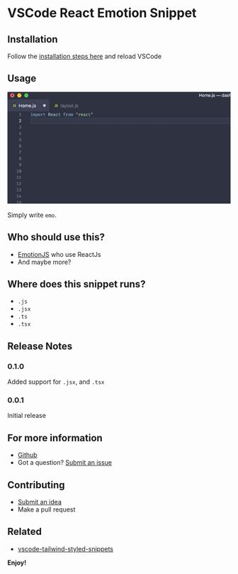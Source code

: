 # VSCode React Emotion Snippet

## Installation

Follow the [installation steps here](https://marketplace.visualstudio.com/items?itemName=muhajirframe.vscode-react-emotion) and reload VSCode

## Usage

![demo](./docs/demo.gif)

Simply write `emo`.

## Who should use this?

- [EmotionJS](https://github.com/emotion-js/emotion) who use ReactJs
- And maybe more?

## Where does this snippet runs?

- `.js`
- `.jsx`
- `.ts`
- `.tsx`

## Release Notes

### 0.1.0

Added support for `.jsx`, and `.tsx`

### 0.0.1

Initial release

## For more information

- [Github](https://github.com/muhajirframe/vscode-react-emotion-snippets)
- Got a question? [Submit an issue](https://github.com/muhajirframe/vscode-react-emotion-snippets/issues/new)

## Contributing

- [Submit an idea](https://github.com/muhajirframe/vscode-react-emotion-snippets/issues/new)
- Make a pull request

## Related

- [vscode-tailwind-styled-snippets](https://github.com/muhajirframe/vscode-tailwind-styled-snippets)

**Enjoy!**
